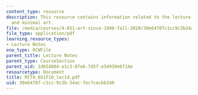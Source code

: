 ```yaml
---
content_type: resource
description: This resource contains information related to the lecture - Frank Stella
  and minimal art.
file: /media/courses/4-651-art-since-1940-fall-2010/30e64707c1cc9c3b34acfec7cecbb240_MIT4_651F10_lec14.pdf
file_type: application/pdf
learning_resource_types:
- Lecture Notes
ocw_type: OCWFile
parent_title: Lecture Notes
parent_type: CourseSection
parent_uid: 1d654804-a1c3-07e6-7d5f-e54930e6f14e
resourcetype: Document
title: MIT4_651F10_lec14.pdf
uid: 30e64707-c1cc-9c3b-34ac-fec7cecbb240
---
```

